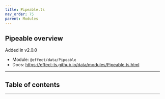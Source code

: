```yaml
---
title: Pipeable.ts
nav_order: 75
parent: Modules
---
```


## Pipeable overview

Added in v2.0.0

- Module: `@effect/data/Pipeable`
- Docs: https://effect-ts.github.io/data/modules/Pipeable.ts.html

---

<h2 class="text-delta">Table of contents</h2>

---
